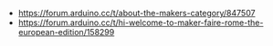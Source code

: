 - https://forum.arduino.cc/t/about-the-makers-category/847507
- https://forum.arduino.cc/t/hi-welcome-to-maker-faire-rome-the-european-edition/158299
